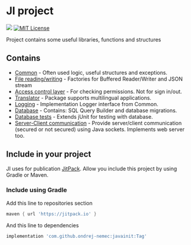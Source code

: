 # JI project

[![](https://jitpack.io/v/ondrej-nemec/javainit.svg)](https://jitpack.io/#ondrej-nemec/javainit)
[![MIT License](http://img.shields.io/badge/license-MIT-green.svg) ](https://github.com/ondrej-nemec/javainit/blob/master/LICENSE)

Project contains some useful libraries, functions and structures

## Contains

* [Common](ji-common) - Often used logic, useful structures and exceptions.
* [File reading/writing](ji-files) - Factories for Buffered Reader/Writer and JSON stream
* [Access control layer](ji-acl) - For checking permissions. Not for sign in/out.
* [Translator](ji-translate) - Package supports multilingual applications.
* [Logging](ji-logging) - Implementation Logger interface from Common.
* [Database](ji-database) - Contains: SQL Query Builder and database migrations.
* [Database tests](ji-testing) - Extends jUnit for testing with database.
* [Server-Client communication](ji-communication) - Provide server/client communication (secured or not secured) using Java sockets. Implements web server too. 

## Include in your project

JI uses for publication <a href="https://jitpack.io/">JitPack</a>. Allow you include this project by using Gradle or Maven.

### Include using Gradle

Add this line to repositories section
```gradle
maven { url 'https://jitpack.io' }
```
And this line to dependencies
```gradle
implementation 'com.github.ondrej-nemec:javainit:Tag'
```
